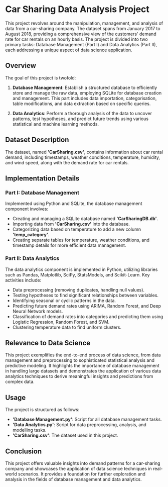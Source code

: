 # Car Sharing Data Analysis Project
This project revolves around the manipulation, management, and analysis of data from a car-sharing company. The dataset spans from January 2017 to August 2018, providing a comprehensive view of the customers' demand rate for car rentals on an hourly basis. The project is divided into two primary tasks: Database Management (Part I) and Data Analytics (Part II), each addressing a unique aspect of data science application.

## Overview
The goal of this project is twofold:

1. **Database Management**: Establish a structured database to efficiently store and manage the raw data, employing SQLite for database creation and management. This part includes data importation, categorisation, table modifications, and data extraction based on specific queries.

2. **Data Analytics**: Perform a thorough analysis of the data to uncover patterns, test hypotheses, and predict future trends using various statistical and machine learning methods.

## Dataset Description
The dataset, named **'CarSharing.csv'**, contains information about car rental demand, including timestamps, weather conditions, temperature, humidity, and wind speed, along with the demand rate for car rentals.

## Implementation Details
### Part I: Database Management
Implemented using Python and SQLite, the database management component involves:

- Creating and managing a SQLite database named **'CarSharingDB.db'**.
- Importing data from **'CarSharing.csv'** into the database.
- Categorizing data based on temperature to add a new column **'temp_category'**.
- Creating separate tables for temperature, weather conditions, and timestamp details for more efficient data management.

### Part II: Data Analytics
The data analytics component is implemented in Python, utilizing libraries such as Pandas, Matplotlib, SciPy, StatsModels, and Scikit-Learn. Key activities include:

- Data preprocessing (removing duplicates, handling null values).
- Testing hypotheses to find significant relationships between variables.
- Identifying seasonal or cyclic patterns in the data.
- Predicting future demand rates using ARIMA, Random Forest, and Deep Neural Network models.
- Classification of demand rates into categories and predicting them using Logistic Regression, Random Forest, and SVM.
- Clustering temperature data to find uniform clusters.

## Relevance to Data Science
This project exemplifies the end-to-end process of data science, from data management and preprocessing to sophisticated statistical analysis and predictive modeling. It highlights the importance of database management in handling large datasets and demonstrates the application of various data analytics techniques to derive meaningful insights and predictions from complex data.

## Usage
The project is structured as follows:

- **'Database Management.py'**: Script for all database management tasks.
- **'Data Analytics.py'**: Script for data preprocessing, analysis, and modelling tasks.
- **'CarSharing.csv'**: The dataset used in this project.

## Conclusion
This project offers valuable insights into demand patterns for a car-sharing company and showcases the application of data science techniques in real-world scenarios. It provides a foundation for further exploration and analysis in the fields of database management and data analytics.
